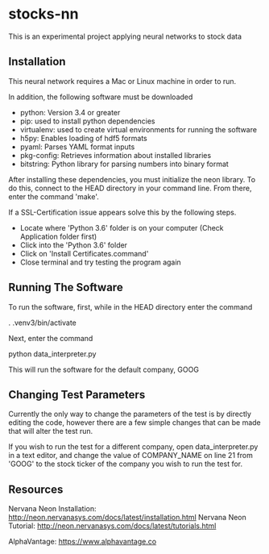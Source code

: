 # stocks-nn
This is an experimental project applying neural networks to stock data

## Installation
This neural network requires a Mac or Linux machine in order to run.

In addition, the following software must be downloaded
- python: Version 3.4 or greater
- pip: used to install python dependencies
- virtualenv: used to create virtual environments for running the software
- h5py: Enables loading of hdf5 formats
- pyaml: Parses YAML format inputs
- pkg-config: Retrieves information about installed libraries
- bitstring: Python library for parsing numbers into binary format

After installing these dependencies, you must initialize the neon library.
To do this, connect to the HEAD directory in your command line. 
From there, enter the command 'make'.

If a SSL-Certification issue appears solve this by the following steps.
- Locate where 'Python 3.6' folder is on your computer (Check Application folder first)
- Click into the 'Python 3.6' folder
- Click on 'Install Certificates.command'
- Close terminal and try testing the program again

## Running The Software
To run the software, first, while in the HEAD directory enter the command 

  . .venv3/bin/activate
  
Next, enter the command

  python data_interpreter.py
  
This will run the software for the default company, GOOG

## Changing Test Parameters
Currently the only way to change the parameters of the test is by directly editing the code, however there are a few simple changes that can be made that will alter the test run.

If you wish to run the test for a different company, open data_interpreter.py in a text editor, and change the value of COMPANY_NAME on line 21 from 'GOOG' to the stock ticker of the company you wish to run the test for.

## Resources

Nervana Neon Installation: <http://neon.nervanasys.com/docs/latest/installation.html>
Nervana Neon Tutorial: <http://neon.nervanasys.com/docs/latest/tutorials.html>

AlphaVantage: <https://www.alphavantage.co>
